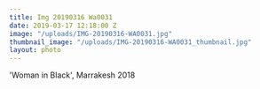 ```yaml
---
title: Img 20190316 Wa0031
date: 2019-03-17 12:18:00 Z
image: "/uploads/IMG-20190316-WA0031.jpg"
thumbnail_image: "/uploads/IMG-20190316-WA0031_thumbnail.jpg"
layout: photo
---
```


'Woman in Black', Marrakesh 2018